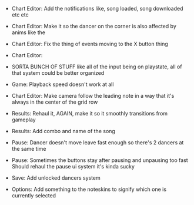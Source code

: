 - Chart Editor: Add the notifications like, song loaded, song downloaded etc etc
- Chart Editor: Make it so the dancer on the corner is also affected by anims like the 
- Chart Editor: Fix the thing of events moving to the X button thing
- Chart Editor: 

- SORTA BUNCH OF STUFF like all of the input being on playstate, all of that system could be better organized
- Game: Playback speed doesn't work at all

- Chart Editor: Make camera follow the leading note in a way that it's always in the center of the grid row

- Results: Rehaul it, AGAIN, make it so it smoothly transitions from gameplay
- Results: Add combo and name of the song

- Pause: Dancer doesn't move leave fast enough so there's 2 dancers at the same time
- Pause: Sometimes the buttons stay after pausing and unpausing too fast
	Should rehaul the pause ui system it's kinda sucky

- Save: Add unlocked dancers system
- Options: Add something to the noteskins to signify which one is currently selected